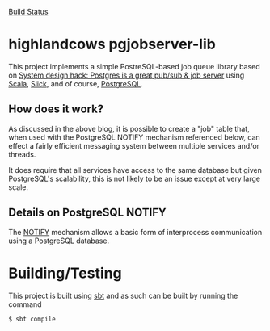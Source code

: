 [Build Status](https://github.com/highlandcows/pgjobserver-lib/actions/workflows/scala.yml/badge.svg)

# highlandcows pgjobserver-lib
This project implements a simple PostreSQL-based job queue library based on
[System design hack: Postgres is a great pub/sub & job server](https://webapp.io/blog/postgres-is-the-answer/) using
[Scala](https://www.scala-lang.org), [Slick](https://scala-slick.org/doc/3.3.3/index.html), and of course,
[PostgreSQL](https://www.postgresql.org/docs/current).

## How does it work?
As discussed in the above blog, it is possible to create a "job" table that, when used with the PostgreSQL
NOTIFY mechanism referenced below, can effect a fairly efficient messaging system between multiple services and/or
threads.

It does require that all services have access to the same database but given PostgreSQL's scalability, this is
not likely to be an issue except at very large scale.

## Details on PostgreSQL NOTIFY
The [NOTIFY](https://www.postgresql.org/docs/current/sql-notify.html) mechanism allows a basic form of 
interprocess communication using a PostgreSQL database. 

# Building/Testing
This project is built using [sbt](https://www.scala-sbt.org/1.x/docs/) and as such can be built by running the
command
```shell
$ sbt compile
```
